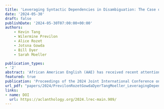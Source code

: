 ```yaml
---
title: 'Leveraging Syntactic Dependencies in Disambiguation: The Case of African American English'
date: '2024-05-30'
draft: false
publishDate: '2024-05-30T07:00:00+00:00'
authors:
    - Kevin Tang
    - Wilermine Previlon
    - Alice Rozet
    - Jotsna Gowda
    - Bill Dyer
    - Sarah Moeller

publication_types:
- '2'
abstract: 'African American English (AAE) has received recent attention in the field of natural language processing (NLP). Efforts to address bias against AAE in NLP systems tend to focus on lexical differences. When the unique structures of AAE are considered, the solution is often to remove or neutralize the differences. This work leverages knowledge about the unique linguistic structures to improve automatic disambiguation of habitual and non-habitual meanings of “be” in naturally produced AAE transcribed speech. Both meanings are employed in AAE but examples of Habitual be are rare in already limited AAE data. Generally, representing additional syntactic information improves semantic disambiguation of habituality. Using an ensemble of classical machine learning models with a representation of the unique POS and dependency patterns of Habitual be, we show that integrating syntactic information improves the identification of habitual uses of “be” by about 65 F1 points over a simple baseline model of n-grams, and as much as 74 points. The success of this approach demonstrates the potential impact when we embrace, rather than neutralize, the structural uniqueness of African American English.'
featured: true
publication: 'Proceedings of the 2024 Joint International Conference on Computational Linguistics, Language Resources and Evaluation (LREC-COLING 2024)'
url_pdf: "papers/2024/PrevilonRozetGowdaDyerTangMoeller_LeveragingDependencyAAELREC_2024.pdf"
links:
- name: DOI
  url: https://aclanthology.org/2024.lrec-main.909/
---
```

